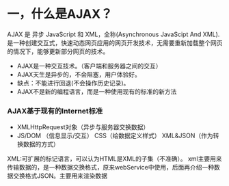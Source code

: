# 一，什么是AJAX？
AJAX 是 异步 JavaScript 和 XML，全称(Asynchronous JavaScipt And XML).
是一种创建交互式，快速动态网页应用的网页开发技术，无需要重新加载整个网页的情况下，能够更新部分网页的技术。

- AJAX是一种交互技术。（客户端和服务器之间的交互）
- AJAX天生是异步的，不会阻塞，用户体验好。
- 缺点：不能进行回退(不会操作历史记录)。
- AJAX不是新的编程语言，而是一种使用现有的标准的新方法

### AJAX基于现有的Internet标准
- XMLHttpRequest对象（异步与服务器交换数据）
- JS/DOM （信息显示/交互） CSS（给数据定义样式）  XML&JSON（作为转换数据的方式）

XML:可扩展的标记语言，可以认为HTML是XML的子集（不准确）。
xml主要用来传输数据的，是一种数据交换格式，原来webService中使用，后面再介绍一种数据交换格式JSON。主要用来渲染数据
